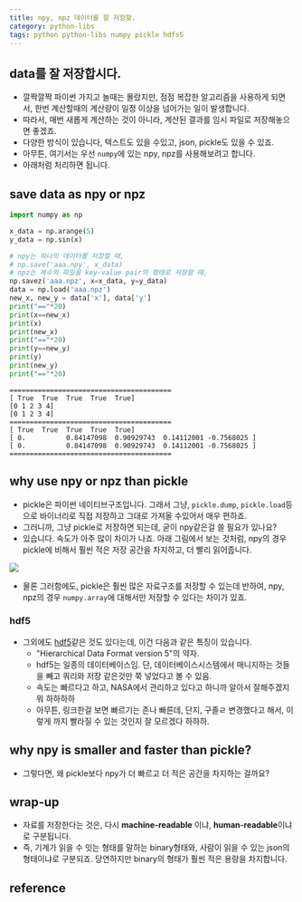 ```yaml
---
title: npy, npz 데이터를 잘 저장핮. 
category: python-libs
tags: python python-libs numpy pickle hdfs5
---
```


## data를 잘 저장합시다. 

- 깔짝깔짝 파이썬 가지고 놀때는 몰랐지만, 점점 복잡한 알고리즘을 사용하게 되면서, 한번 계산할때의 계산량이 일정 이상을 넘어가는 일이 발생합니다. 
- 따라서, 매번 새롭게 계산하는 것이 아니라, 계산된 결과를 임시 파일로 저장해놓으면 좋겠죠. 
- 다양한 방식이 있습니다, 텍스트도 있을 수있고, json, pickle도 있을 수 있죠. 
- 아무튼, 여기서는 우선 `numpy`에 있는 npy, npz를 사용해보려고 합니다. 
- 아래처럼 처리하면 됩니다. 

## save data as npy or npz

```python
import numpy as np 

x_data = np.arange(5)
y_data = np.sin(x)

# npy는 하나의 데이터를 저장할 때, 
# np.save('aaa.npy', x_data) 
# npz는 복수의 파일을 key-value pair의 형태로 저장할 때, 
np.savez('aaa.npz', x=x_data, y=y_data)
data = np.load('aaa.npz')
new_x, new_y = data['x'], data['y']
print("=="*20)
print(x==new_x)
print(x)
print(new_x)
print("=="*20)
print(y==new_y)
print(y)
print(new_y)
print("=="*20)
```

```
========================================
[ True  True  True  True  True]
[0 1 2 3 4]
[0 1 2 3 4]
========================================
[ True  True  True  True  True]
[ 0.          0.84147098  0.90929743  0.14112001 -0.7568025 ]
[ 0.          0.84147098  0.90929743  0.14112001 -0.7568025 ]
========================================
```

## why use npy or npz than pickle 

- pickle은 파이썬 네이티브구조입니다. 그래서 그냥, `pickle.dump`, `pickle.load`등으로 바이너리로 직접 저장하고 그대로 가져올 수있어서 매우 편하죠. 
- 그러니까, 그냥 pickle로 저장하면 되는데, 굳이 npy같은걸 쓸 필요가 있나요? 
- 있습니다. 속도가 아주 많이 차이가 나죠. 아래 그림에서 보는 것처럼, npy의 경우 pickle에 비해서 훨씬 적은 저장 공간을 차지하고, 더 빨리 읽어줍니다.

![](https://i.stack.imgur.com/4d6yo.png)

- 물론 그러함에도, pickle은 훨씬 많은 자료구조를 저장할 수 있는데 반하여, npy, npz의 경우 `numpy.array`에 대해서만 저장할 수 있다는 차이가 있죠. 

### hdf5

- 그외에도 [hdf5](https://datascienceschool.net/view-notebook/f1c286a1d5164975a9909bb7a341bf4c/)같은 것도 있다는데, 이건 다음과 같은 특징이 있습니다. 
    - "Hierarchical Data Format version 5"의 약자. 
    - hdf5는 일종의 데이터베이스임. 단, 데이터베이스시스템에서 매니지하는 것들을 빼고 쿼리와 저장 같은것만 쭉 넣었다고 볼 수 있음.
    - 속도는 빠르다고 하고, NASA에서 관리하고 있다고 하니까 알아서 잘해주겠지 뭐 하하하하 
    - 아무튼, 링크한걸 보면 빠르기는 존나 빠른데, 단지, 구졸ㄹ 변경했다고 해서, 이렇게 까지 빨라질 수 있는 것인지 잘 모르겠다 하하하.


## why npy is smaller and faster than pickle?

- 그렇다면, 왜 pickle보다 npy가 더 빠르고 더 적은 공간을 차지하는 걸까요? 

## wrap-up

- 자료를 저장한다는 것은, 다시 **machine-readable** 이냐, **human-readable**이냐로 구분됩니다. 
- 즉, 기계가 읽을 수 잇는 형태를 말하는 binary형태와, 사람이 읽을 수 있는 json의 형태이냐로 구분되죠. 당연하지만 binary의 형태가 훨씬 적은 용량을 차지합니다.

## reference